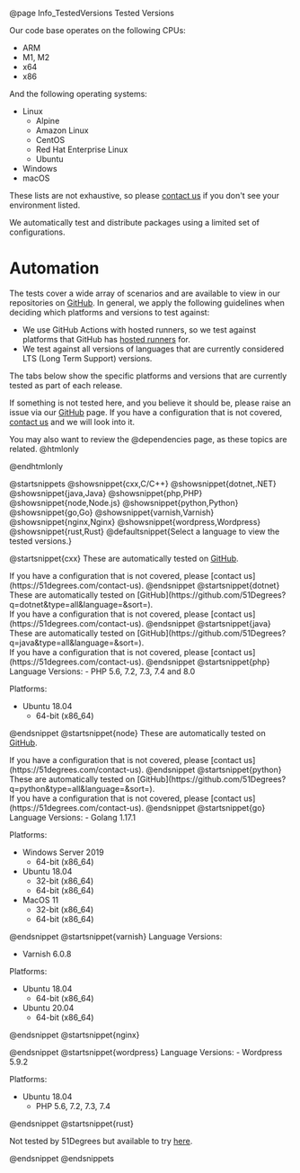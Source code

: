 @page Info_TestedVersions Tested Versions

Our code base operates on the following CPUs:

- ARM
- M1, M2
- x64
- x86

And the following operating systems:

- Linux
  - Alpine
  - Amazon Linux
  - CentOS
  - Red Hat Enterprise Linux
  - Ubuntu
- Windows
- macOS

These lists are not exhaustive, so please [contact us](https://51degrees.com/contact-us) if you don't see your environment listed.

We automatically test and distribute packages using a limited set of configurations.

# Automation

The tests cover a wide array of scenarios and are available to view in our repositories on [GitHub](https://github.com/51Degrees).
In general, we apply the following guidelines when deciding which platforms and versions to test against:
- We use GitHub Actions with hosted runners, so we test against platforms that GitHub has [hosted runners](https://docs.github.com/en/actions/using-github-hosted-runners/about-github-hosted-runners#supported-runners-and-hardware-resources) for.
- We test against all versions of languages that are currently considered LTS (Long Term Support) versions.

The tabs below show the specific platforms and versions that are currently tested as part of each release.

If something is not tested here, and you believe it should be, please raise an issue via our [GitHub](https://github.com/51Degrees) page. If
you have a configuration that is not covered, [contact us](https://51degrees.com/contact-us) and we will look into it.

You may also want to review the @dependencies page, as these topics are related.
@htmlonly
<script>
  $( document ).ready(function() {
      grabTestedVersions("device-detection-nginx", "nginx-versions", [
          { title: "NGINX Version", getValue: (d) => d.NginxVersion }
      ]);
      grabTestedVersions("device-detection-cxx", "cxx-versions", [
          { title: "Architecture", getValue: (d) => d.Arch }
      ]);
      grabTestedVersions("device-detection-java", "java-versions", [
          { title: "JDK", getValue: d => d.JavaSDKEnvVar.split("_")[2] },
          { title: "Architecture", getValue: d => d.JavaSDKEnvVar.split("_")[3].toLowerCase() }
      ]);
      grabTestedVersions("device-detection-dotnet", "dotnet-versions", [
          { title: "Architecture", getValue: d => d.Arch }
      ]);
      grabTestedVersions("device-detection-python", "python-versions", [
          { title: "Python", getValue: d => d.LanguageVersion }
      ]);
      grabTestedVersions("device-detection-node", "node-versions", [
          { title: "Node", getValue: d => d.LanguageVersion }
      ]);
  });
</script>
@endhtmlonly

@startsnippets
@showsnippet{cxx,C/C++}
@showsnippet{dotnet,.NET}
@showsnippet{java,Java}
@showsnippet{php,PHP}
@showsnippet{node,Node.js}
@showsnippet{python,Python}
@showsnippet{go,Go}
@showsnippet{varnish,Varnish}
@showsnippet{nginx,Nginx}
@showsnippet{wordpress,Wordpress}
@showsnippet{rust,Rust}
@defaultsnippet{Select a language to view the tested versions.}

@startsnippet{cxx}
These are automatically tested on [GitHub](https://github.com/51Degrees?q=cxx&type=all&language=&sort=).
<div id="cxx-versions"></div>
If you have a configuration that is not covered, please [contact us](https://51degrees.com/contact-us).
@endsnippet
@startsnippet{dotnet}
These are automatically tested on [GitHub](https://github.com/51Degrees?q=dotnet&type=all&language=&sort=).
<div id="dotnet-versions"></div>
If you have a configuration that is not covered, please [contact us](https://51degrees.com/contact-us).
@endsnippet
@startsnippet{java}
These are automatically tested on [GitHub](https://github.com/51Degrees?q=java&type=all&language=&sort=).
<div id="java-versions"></div>
If you have a configuration that is not covered, please [contact us](https://51degrees.com/contact-us).
@endsnippet
@startsnippet{php}
Language Versions:
- PHP 5.6, 7.2, 7.3, 7.4 and 8.0

Platforms:
- Ubuntu 18.04
  - 64-bit (x86_64)

@endsnippet
@startsnippet{node}
These are automatically tested on [GitHub](https://github.com/51Degrees?q=node&type=all&language=&sort=).
<div id="node-versions"></div>
If you have a configuration that is not covered, please [contact us](https://51degrees.com/contact-us).
@endsnippet
@startsnippet{python}
These are automatically tested on [GitHub](https://github.com/51Degrees?q=python&type=all&language=&sort=).
<div id="python-versions"></div>
If you have a configuration that is not covered, please [contact us](https://51degrees.com/contact-us).
@endsnippet
@startsnippet{go}
Language Versions:
- Golang 1.17.1

Platforms:
- Windows Server 2019
  - 64-bit (x86_64)
- Ubuntu 18.04
  - 32-bit (x86_64)
  - 64-bit (x86_64)
- MacOS 11
  - 32-bit (x86_64)
  - 64-bit (x86_64)

@endsnippet
@startsnippet{varnish}
Language Versions:
- Varnish 6.0.8

Platforms:
- Ubuntu 18.04
  - 64-bit (x86_64)
- Ubuntu 20.04
  - 64-bit (x86_64)

@endsnippet
@startsnippet{nginx}
<div id="nginx-versions"></div>
@endsnippet
@startsnippet{wordpress}
Language Versions:
- Wordpress 5.9.2

Platforms:
- Ubuntu 18.04
  - PHP 5.6, 7.2, 7.3, 7.4

@endsnippet
@startsnippet{rust}

Not tested by 51Degrees but available to try [here](https://crates.io/crates/fiftyonedegrees).

@endsnippet
@endsnippets
